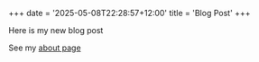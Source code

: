 +++
date = '2025-05-08T22:28:57+12:00'
title = 'Blog Post'
+++

Here is my new blog post

See my [about page](/about)
